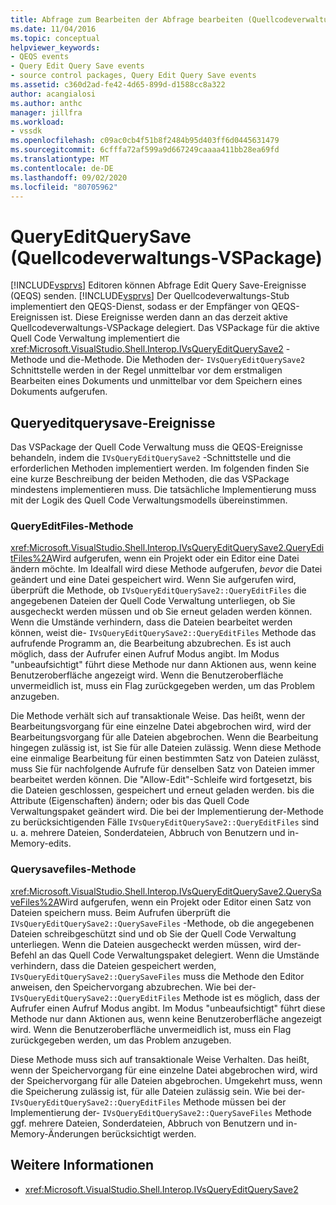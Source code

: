 ```yaml
---
title: Abfrage zum Bearbeiten der Abfrage bearbeiten (Quellcodeverwaltungs-VSPackage) | Microsoft-Dokumentation
ms.date: 11/04/2016
ms.topic: conceptual
helpviewer_keywords:
- QEQS events
- Query Edit Query Save events
- source control packages, Query Edit Query Save events
ms.assetid: c360d2ad-fe42-4d65-899d-d1588cc8a322
author: acangialosi
ms.author: anthc
manager: jillfra
ms.workload:
- vssdk
ms.openlocfilehash: c09ac0cb4f51b8f2484b95d403ff6d0445631479
ms.sourcegitcommit: 6cfffa72af599a9d667249caaaa411bb28ea69fd
ms.translationtype: MT
ms.contentlocale: de-DE
ms.lasthandoff: 09/02/2020
ms.locfileid: "80705962"
---
```

# <a name="query-edit-query-save-source-control-vspackage"></a>QueryEditQuerySave (Quellcodeverwaltungs-VSPackage)
[!INCLUDE[vsprvs](../../code-quality/includes/vsprvs_md.md)] Editoren können Abfrage Edit Query Save-Ereignisse (QEQS) senden. [!INCLUDE[vsprvs](../../code-quality/includes/vsprvs_md.md)] Der Quellcodeverwaltungs-Stub implementiert den QEQS-Dienst, sodass er der Empfänger von QEQS-Ereignissen ist. Diese Ereignisse werden dann an das derzeit aktive Quellcodeverwaltungs-VSPackage delegiert. Das VSPackage für die aktive Quell Code Verwaltung implementiert die <xref:Microsoft.VisualStudio.Shell.Interop.IVsQueryEditQuerySave2> -Methode und die-Methode. Die Methoden der- `IVsQueryEditQuerySave2` Schnittstelle werden in der Regel unmittelbar vor dem erstmaligen Bearbeiten eines Dokuments und unmittelbar vor dem Speichern eines Dokuments aufgerufen.

## <a name="queryeditquerysave-events"></a>Queryeditquerysave-Ereignisse
 Das VSPackage der Quell Code Verwaltung muss die QEQS-Ereignisse behandeln, indem die `IVsQueryEditQuerySave2` -Schnittstelle und die erforderlichen Methoden implementiert werden. Im folgenden finden Sie eine kurze Beschreibung der beiden Methoden, die das VSPackage mindestens implementieren muss. Die tatsächliche Implementierung muss mit der Logik des Quell Code Verwaltungsmodells übereinstimmen.

### <a name="queryeditfiles-method"></a>QueryEditFiles-Methode
 <xref:Microsoft.VisualStudio.Shell.Interop.IVsQueryEditQuerySave2.QueryEditFiles%2A>Wird aufgerufen, wenn ein Projekt oder ein Editor eine Datei ändern möchte. Im Idealfall wird diese Methode aufgerufen, *bevor* die Datei geändert und eine Datei gespeichert wird. Wenn Sie aufgerufen wird, überprüft die Methode, ob `IVsQueryEditQuerySave2::QueryEditFiles` die angegebenen Dateien der Quell Code Verwaltung unterliegen, ob Sie ausgecheckt werden müssen und ob Sie erneut geladen werden können. Wenn die Umstände verhindern, dass die Dateien bearbeitet werden können, weist die- `IVsQueryEditQuerySave2::QueryEditFiles` Methode das aufrufende Programm an, die Bearbeitung abzubrechen. Es ist auch möglich, dass der Aufrufer einen Aufruf Modus angibt. Im Modus "unbeaufsichtigt" führt diese Methode nur dann Aktionen aus, wenn keine Benutzeroberfläche angezeigt wird. Wenn die Benutzeroberfläche unvermeidlich ist, muss ein Flag zurückgegeben werden, um das Problem anzugeben.

 Die Methode verhält sich auf transaktionale Weise. Das heißt, wenn der Bearbeitungsvorgang für eine einzelne Datei abgebrochen wird, wird der Bearbeitungsvorgang für alle Dateien abgebrochen. Wenn die Bearbeitung hingegen zulässig ist, ist Sie für alle Dateien zulässig. Wenn diese Methode eine einmalige Bearbeitung für einen bestimmten Satz von Dateien zulässt, muss Sie für nachfolgende Aufrufe für denselben Satz von Dateien immer bearbeitet werden können. Die "Allow-Edit"-Schleife wird fortgesetzt, bis die Dateien geschlossen, gespeichert und erneut geladen werden. bis die Attribute (Eigenschaften) ändern; oder bis das Quell Code Verwaltungspaket geändert wird. Die bei der Implementierung der-Methode zu berücksichtigenden Fälle `IVsQueryEditQuerySave2::QueryEditFiles` sind u. a. mehrere Dateien, Sonderdateien, Abbruch von Benutzern und in-Memory-edits.

### <a name="querysavefiles-method"></a>Querysavefiles-Methode
 <xref:Microsoft.VisualStudio.Shell.Interop.IVsQueryEditQuerySave2.QuerySaveFiles%2A>Wird aufgerufen, wenn ein Projekt oder Editor einen Satz von Dateien speichern muss. Beim Aufrufen überprüft die `IVsQueryEditQuerySave2::QuerySaveFiles` -Methode, ob die angegebenen Dateien schreibgeschützt sind und ob Sie der Quell Code Verwaltung unterliegen. Wenn die Dateien ausgecheckt werden müssen, wird der-Befehl an das Quell Code Verwaltungspaket delegiert. Wenn die Umstände verhindern, dass die Dateien gespeichert werden, `IVsQueryEditQuerySave2::QuerySaveFiles` muss die Methode den Editor anweisen, den Speichervorgang abzubrechen. Wie bei der- `IVsQueryEditQuerySave2::QueryEditFiles` Methode ist es möglich, dass der Aufrufer einen Aufruf Modus angibt. Im Modus "unbeaufsichtigt" führt diese Methode nur dann Aktionen aus, wenn keine Benutzeroberfläche angezeigt wird. Wenn die Benutzeroberfläche unvermeidlich ist, muss ein Flag zurückgegeben werden, um das Problem anzugeben.

 Diese Methode muss sich auf transaktionale Weise Verhalten. Das heißt, wenn der Speichervorgang für eine einzelne Datei abgebrochen wird, wird der Speichervorgang für alle Dateien abgebrochen. Umgekehrt muss, wenn die Speicherung zulässig ist, für alle Dateien zulässig sein. Wie bei der- `IVsQueryEditQuerySave2::QueryEditFiles` Methode müssen bei der Implementierung der- `IVsQueryEditQuerySave2::QuerySaveFiles` Methode ggf. mehrere Dateien, Sonderdateien, Abbruch von Benutzern und in-Memory-Änderungen berücksichtigt werden.

## <a name="see-also"></a>Weitere Informationen
- <xref:Microsoft.VisualStudio.Shell.Interop.IVsQueryEditQuerySave2>
